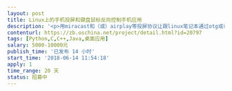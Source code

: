 ```yaml
---                
layout: post       
title: Linux上的手机投屏和键盘鼠标反向控制手机应用           
description: '<p>用miracast和（或）airplay等投屏协议让跟linux笔记本通过otg或者无线网络相连的智能手机把屏幕投到笔记本大屏上，笔记本电脑的键盘和鼠标能够控制手机， 进行文字输入等， ios手机由于无鼠标模块可以对鼠标控制无要求。 产品最后输出一个linux桌面应用。 </p>'     
contenturl: https://zb.oschina.net/project/detail.html?id=20797      
tags: [Python,C,C++,Java,桌面应用]            
salary: 5000-10000元          
publish_time: '已发布 14 小时'         
start_time: '2018-06-14 11:54:18'           
apply: 1                   
time_range: 20 天              
status: 招募中                  
---                 
```

